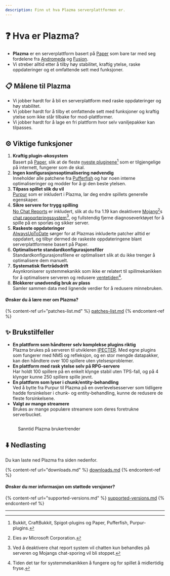 ```yaml
---
description: Finn ut hva Plazma serverplattformen er.
---
```


# ❓ Hva er Plazma?

- **Plazma** er en serverplattform basert på [Paper](https://github.com/PaperMC/Paper) som bare tar med seg fordelene fra [Andromeda](https://github.com/EarendelArchived/Andromeda) og [Fusion](https://github.com/RuinedTechnologyUnify/Fusion).
- Vi streber alltid etter å tilby høy stabilitet, kraftig ytelse, raske oppdateringer og et omfattende sett med funksjoner.

## 📋 Målene til Plazma <a href="#id-1" id="id-1"></a>

- Vi jobber hardt for å bli en serverplattform med raske oppdateringer og høy stabilitet.
- Vi jobber hardt for å tilby et omfattende sett med funksjoner og kraftig ytelse som ikke står tilbake for mod-plattformer.
- Vi jobber hardt for å lage en fri plattform hvor selv vaniljepakker kan tilpasses.

## ⚙️ Viktige funksjoner <a href="#id-2" id="id-2"></a>

1. **Kraftig plugin-økosystem**\
   Basert på [Paper](https://github.com/PaperMC/Paper), slik at de fleste [nyeste pluginene](#user-content-fn-1)[^1] som er tilgjengelige på internett, fungerer som de skal.
2. **Ingen konfigurasjonsoptimalisering nødvendig**\
   Inneholder alle patchene fra [Pufferfish](https://github.com/pufferfish-gg/Pufferfish) og har noen interne optimaliseringer og modder for å gi den beste ytelsen.
3. **Tilpass spillet slik du vil**\
   [Purpur](https://github.com/PurpurMC/Purpur) som er inkludert i Plazma, lar deg endre spillets generelle egenskaper.
4. **Sikre servere for trygg spilling**\
   [No Chat Reports](https://github.com/Aizistral-Studios/No-Chat-Reports) er inkludert, slik at du fra 1.19 kan deaktivere [Mojang](#user-content-fn-2)[^2]s [chat rapporteringssystem](#user-content-fn-3)[^3], og fullstendig fjerne diagnoseverktøyet for å spille på en sporløs og sikker server.
5. **Raskeste oppdateringer**\
   [AlwaysUpToDate](https://github.com/PlazmaMC/AlwaysUpToDate) sørger for at Plazmas inkluderte patcher alltid er oppdatert, og tilbyr dermed de raskeste oppdateringene blant serverplattformene basert på Paper.
6. **Optimaliserte standardkonfigurasjonsfiler**\
   Standardkonfigurasjonsfilene er optimalisert slik at du ikke trenger å optimalisere dem manuelt.
7. **Systematisk flertrådsdrift**\
   Asynkroniserer systemmekanikk som ikke er relatert til spillmekanikken for å optimalisere serveren og redusere [ventetiden](#user-content-fn-4)[^4].
8. **Blokkerer unødvendig bruk av plass**\
   Samler sammen data med lignende verdier for å redusere minnebruken.

#### Ønsker du å lære mer om Plazma? <a href="#etc-1" id="etc-1"></a>

{% content-ref url="patches-list.md" %}
[patches-list.md](patches-list.md)
{% endcontent-ref %}

## ✨ Brukstilfeller <a href="#id-3" id="id-3"></a>

- **En plattform som håndterer selv komplekse plugins riktig**\
  Plazma brukes på serveren til utvikleren [IPECTER](https://github.com/IPECTER). Med egne plugins som fungerer med NMS og refleksjon, og en stor mengde datapakker, kan den håndtere over 100 spillere uten ytelsesproblemer.
- **En plattform med rask ytelse selv på RPG-servere**\
  Har holdt 100 spillere på en enkelt klynge stabil uten TPS-fall, og på 4 klynger kunne 250 spillere spille jevnt.
- **En plattform som lyser i chunk/entity-behandling**\
  Ved å bytte fra Purpur til Plazma på en overlevelsesserver som tidligere hadde forsinkelser i chunk- og entity-behandling, kunne de redusere de fleste forsinkelsene.
- **Valgt av mange streamere**\
  Brukes av mange populære streamere som deres foretrukne serverbucket.

<figure>
   <img src="https://badge.plazmamc.org/internal/bstats" alt="">
   
   <figcaption><p>Sanntid Plazma brukertrender</p></figcaption>
</figure>

## ⬇️ Nedlasting

Du kan laste ned Plazma fra siden nedenfor.

{% content-ref url="downloads.md" %}
[downloads.md](downloads.md)
{% endcontent-ref %}

#### Ønsker du mer informasjon om støttede versjoner?

{% content-ref url="supported-versions.md" %}
[supported-versions.md](supported-versions.md)
{% endcontent-ref %}

***

[^1]: Bukkit, CraftBukkit, Spigot-plugins og Paper, Pufferfish, Purpur-plugins.

[^2]: Eies av Microsoft Corporation.

[^3]: Ved å deaktivere chat report system vil chatten kun behandles på serveren og Mojangs chat-sporing vil bli stoppet.

[^4]: Tiden det tar for systemmekanikken å fungere og for spillet å midlertidig fryse.
